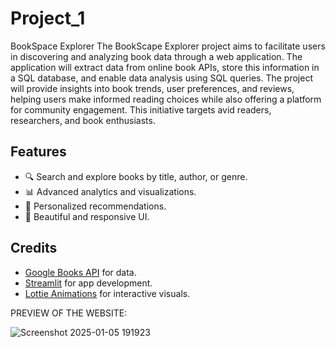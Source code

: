 # Project_1
BookSpace Explorer
The BookScape Explorer project aims to facilitate users in discovering and analyzing book data through a web application. The application will extract data from online book APIs, store this information in a SQL database, and enable data analysis using SQL queries. The project will provide insights into book trends, user preferences, and reviews, helping users make informed reading choices while also offering a platform for community engagement. This initiative targets avid readers, researchers, and book enthusiasts.


## Features
- 🔍 Search and explore books by title, author, or genre.
- 📊 Advanced analytics and visualizations.
- 🌟 Personalized recommendations.
- 🎨 Beautiful and responsive UI.


## Credits
- [Google Books API](https://developers.google.com/books) for data.
- [Streamlit](https://streamlit.io/) for app development.
- [Lottie Animations](https://lottiefiles.com/) for interactive visuals.


PREVIEW OF THE WEBSITE:


![Screenshot 2025-01-05 191923](https://github.com/user-attachments/assets/826822d7-b0a0-49a5-9757-4b2b474dd995)
